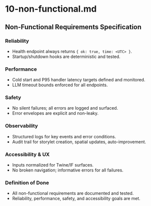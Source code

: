# 10-non-functional.md

## Non-Functional Requirements Specification

### Reliability
- Health endpoint always returns `{ ok: true, time: <UTC> }`.
- Startup/shutdown hooks are deterministic and tested.

### Performance
- Cold start and P95 handler latency targets defined and monitored.
- LLM timeout bounds enforced for all endpoints.

### Safety
- No silent failures; all errors are logged and surfaced.
- Error envelopes are explicit and non-leaky.

### Observability
- Structured logs for key events and error conditions.
- Audit trail for storylet creation, spatial updates, auto-improvement.

### Accessibility & UX
- Inputs normalized for Twine/IF surfaces.
- No broken navigation; informative errors for all failures.

### Definition of Done
- All non-functional requirements are documented and tested.
- Reliability, performance, safety, and accessibility goals are met.
